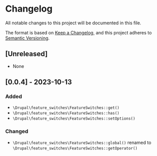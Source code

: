 <!--
id: changelog
tags: ''
-->

# Changelog

All notable changes to this project will be documented in this file.

The format is based on [Keep a Changelog](https://keepachangelog.com/en/1.0.0/),
and this project adheres to [Semantic Versioning](https://semver.org/spec/v2.0.0.html).

## [Unreleased]

* None

## [0.0.4] - 2023-10-13

### Added

- `\Drupal\feature_switches\FeatureSwitches::get()`
- `\Drupal\feature_switches\FeatureSwitches::has()`
- `\Drupal\feature_switches\FeatureSwitches::setOptions()`

### Changed

- `\Drupal\feature_switches\FeatureSwitches::global()` renamed to `\Drupal\feature_switches\FeatureSwitches::getOperator()`
  
